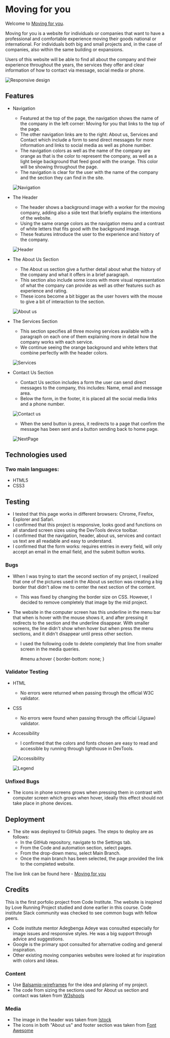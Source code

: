 # Moving for you 

Welcome to [Moving for you](https://saracandela.github.io/moving-for-you/).

Moving for you is a website for individuals or companies that want to have a professional and comfortable experience moving their goods national or international. For individuals both big and small projects and, in the case of companies, also within the same building or expansions. 

Users of this website will be able to find all about the company and their experience throughout the years, the services they offer and clear information of how to contact via message, social media or phone. 

![Responsive design](/assets/images/responsive-design.jpg)

## Features

* Navigation
    * Featured at the top of the page, the navigation shows the name of the company in the left corner: Moving for you that links to the top of the page.  
    * The other navigation links are to the right: About us, Services and Contact which include a form to send direct messages for more information and links to social media as well as phone number. 
    * The navigation colors as well as the name of the company are orange as that is the color to represent the company, as well as a light beige background that feed good with the orange. This color will be showing throughout the page.
    * The navigation is clear for the user with the name of the company and the section they can find in the site.  

    ![Navigation](/assets/images/moving-for-you-navigation.jpg)


* The Header
   * The header shows a background image with a worker for the moving company, adding also a side text that briefly explains the intentions of the website.
   * Using the same orange colors as the navigation menu and a contrast of white letters that fits good with the background image. 
   * These features introduce the user to the experience and history of the company. 

    ![Header](/assets/images/header.jpg)

* The About Us Section
   * The About us section give a further detail about what the history of the company and what it offers in a brief paragraph.
   * This section also include some icons with more visual representation of what the company can provide as well as other features such as experience and rating. 
   * These icons become a bit bigger as the user hovers with the mouse to give a bit of interaction to the section. 

    ![About us](/assets/images/about-us.jpg)

* The Services Section
   * This section specifies all three moving services available with a paragraph on each one of them explaining more in detail how the company works with each service. 
   * We continue seeing the orange background and white letters that combine perfectly with the header colors. 

   ![Services](/assets/images/services.jpg)

* Contact Us Section
   * Contact Us section includes a form the user can send direct messages to the company, this includes: Name, email and message area. 
   * Below the form, in the footer, it is placed all the social media links and a phone number. 

   ![Contact us](/assets/images/contact-us.jpg)

   * When the send button is press, it redirects to a page that confirm the message has been sent and a button sending back to home page.

   ![NextPage](/assets/images/nextpage.jpg) 

 ## Technologies used

 ### Two main languages:

 * HTML5
 * CSS3

 ## Testing

* I tested that this page works in different browsers: Chrome, Firefox, Explorer and Safari. 
* I confirmed that this project is responsive, looks good and functions on all standard screen sizes using the DevTools device toolbar. 
* I confirmed that the navigation, header, about us, services and contact us text are all readable and easy to understand. 
* I confirmed that the form works: requires entries in every field, will only accept an email in the email field, and the submit button works. 

### Bugs
* When I was trying to start the second section of my project, I realized that one of the pictures used in the About us section was creating a big border that didn't allow me to center the next section of the content. 
    * This was fixed by changing the border size on CSS. However, I decided to remove completely that image by the mid project.

* The website in the computer screen has this underline in the menu bar that when is hover with the mouse shows it, and after pressing it redirects to the section and the underline disappear. With smaller screens, the line didn't show when hover but when press the menu sections, and it didn't disappear until press other section. 
    * I used the following code to delete completely that line from smaller screen in the media queries.
       
        #menu a:hover {
        border-bottom: none;
    }
 

### Validator Testing 

* HTML
    * No errors were returned when passing through the official W3C validator. 
* CSS
    * No errors were found when passing through the official (Jigsaw) validator. 
* Accessibility 
   * I confirmed that the colors and fonts chosen are easy to read and accessible by running through lighthouse in DevTools. 

   
   ![Accessibility](/assets/images/accessibility.jpg) 

    ![Legend](/assets/images/legend.jpg) 


### Unfixed Bugs

* The icons in phone screens grows when pressing them in contrast with computer screen which grows when hover, ideally this effect should not take place in phone devices.
    
## Deployment 

* The site was deployed to GitHub pages. The steps to deploy are as follows:
    * In the GitHub repository, navigate to the Settings tab.
    * From the Code and automation section, select pages.
    * From the drop-down menu, select Main Branch.
    * Once the main branch has been selected, the page provided the link to the completed website. 

The live link can be found here - [Moving for you](https://saracandela.github.io/moving-for-you/)

## Credits

This is the first porfolio project from Code Institute. The website is inspired by Love Running Project studied and done earlier in this course. 
Code institute Slack community was checked to see common bugs with fellow peers. 

  * Code institute mentor Adegbenga Adeye was consulted especially for image issues and responsive styles. He was a big support through advice and suggestions. 
  * Google is the primary spot consulted for alternative coding and general inspiration. 
  * Other existing moving companies websites were looked at for inspiration with colors and ideas. 

### Content 

 * Use [Balsamiq-wireframes](https://balsamiq.com/wireframes) for the idea and planing of my project. 
 * The code from sizing the sections used for About us section and contact was taken from [W3shools](https://w3schools.com)

### Media

* The image in the header was taken from [Istock](https://www.istockphoto.com/)
* The icons in both "About us" and footer section was taken from [Font Awesome](https://fontawesome.com/icons)

